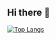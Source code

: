 ## Hi there 👋

<!--타이틀 부분-->

[![Top Langs](https://github-readme-stats.vercel.app/api/top-langs/?username=ITfervor)](https://github.com/anuraghazra/github-readme-stats)

